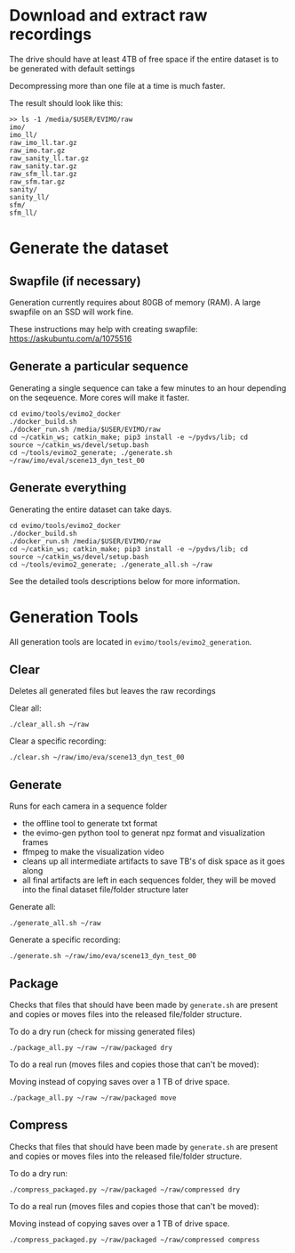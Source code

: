 # Download and extract raw recordings
The drive should have at least 4TB of free space if the entire dataset is to be generated with default settings

Decompressing more than one file at a time is much faster.

The result should look like this:
```
>> ls -1 /media/$USER/EVIMO/raw
imo/
imo_ll/
raw_imo_ll.tar.gz
raw_imo.tar.gz
raw_sanity_ll.tar.gz
raw_sanity.tar.gz
raw_sfm_ll.tar.gz
raw_sfm.tar.gz
sanity/
sanity_ll/
sfm/
sfm_ll/
```

# Generate the dataset
## Swapfile (if necessary)
Generation currently requires about 80GB of memory (RAM). A large swapfile on an SSD will work fine.

These instructions may help with creating swapfile: https://askubuntu.com/a/1075516

## Generate a particular sequence
Generating a single sequence can take a few minutes to an hour depending on the seqeuence. More cores will make it faster.

```
cd evimo/tools/evimo2_docker
./docker_build.sh
./docker_run.sh /media/$USER/EVIMO/raw
cd ~/catkin_ws; catkin_make; pip3 install -e ~/pydvs/lib; cd
source ~/catkin_ws/devel/setup.bash
cd ~/tools/evimo2_generate; ./generate.sh ~/raw/imo/eval/scene13_dyn_test_00
```

## Generate everything
Generating the entire dataset can take days.

```
cd evimo/tools/evimo2_docker
./docker_build.sh
./docker_run.sh /media/$USER/EVIMO/raw
cd ~/catkin_ws; catkin_make; pip3 install -e ~/pydvs/lib; cd
source ~/catkin_ws/devel/setup.bash
cd ~/tools/evimo2_generate; ./generate_all.sh ~/raw
```

See the detailed tools descriptions below for more information.

# Generation Tools
All generation tools are located in `evimo/tools/evimo2_generation`.

## Clear
Deletes all generated files but leaves the raw recordings

Clear all:
```
./clear_all.sh ~/raw
```

Clear a specific recording:
```
./clear.sh ~/raw/imo/eva/scene13_dyn_test_00
```

## Generate
Runs for each camera in a sequence folder
* the offline tool to generate txt format
* the evimo-gen python tool to generat npz format and visualization frames
* ffmpeg to make the visualization video
* cleans up all intermediate artifacts to save TB's of disk space as it goes along
* all final artifacts are left in each sequences folder, they will be moved into the final dataset file/folder structure later

Generate all:
```
./generate_all.sh ~/raw
```

Generate a specific recording:
```
./generate.sh ~/raw/imo/eva/scene13_dyn_test_00
```

## Package

Checks that files that should have been made by `generate.sh` are present and copies or moves files into the released file/folder structure.

To do a dry run (check for missing generated files)

```
./package_all.py ~/raw ~/raw/packaged dry
```

To do a real run (moves files and copies those that can't be moved):

Moving instead of copying saves over a 1 TB of drive space.

```
./package_all.py ~/raw ~/raw/packaged move
```

## Compress
Checks that files that should have been made by `generate.sh` are present and copies or moves files into the released file/folder structure.

To do a dry run:

```
./compress_packaged.py ~/raw/packaged ~/raw/compressed dry
```

To do a real run (moves files and copies those that can't be moved):

Moving instead of copying saves over a 1 TB of drive space.

```
./compress_packaged.py ~/raw/packaged ~/raw/compressed compress
```
